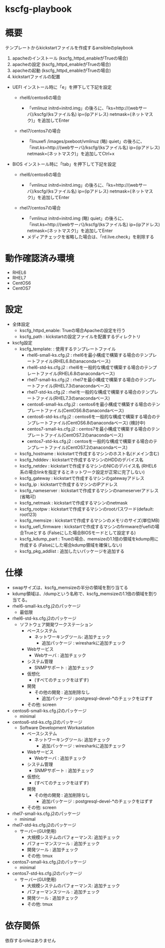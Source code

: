 kscfg-playbook
============================================================

# 概要

テンプレートからkickstartファイルを作成するansibleのplaybook

1. apacheのインストール (kscfg_httpd_enableがTrueの場合)
2. apacheの設定 (kscfg_httpd_enableがTrueの場合)
3. apacheの起動 (kscfg_httpd_enableがTrueの場合)
4. kickstartファイルの配置

- UEFI
  インストール時に「e」を押下して下記を設定
  - rhel6/centos6の場合
    - 「vmlinuz initrd=initrd.img」の後ろに、「ks=http://(webサーバ)/kscfg/(ksファイル名) ip=(ipアドレス) netmask=(ネットマスク)」を追加してEnter

  - rhel7/centos7の場合
    - 「linuxefi /images/pxeboot/vmlinuz (略) quiet」の後ろに、「inst.ks=http://(webサーバ)/kscfg/(ksファイル名) ip=(ipアドレス) netmask=(ネットマスク)」を追加してCtrl+x

- BIOS
  インストール時に「tab」を押下して下記を設定
  - rhel6/centos6の場合
    - 「vmlinuz initrd=initrd.img」の後ろに、「ks=http://(webサーバ)/kscfg/(ksファイル名) ip=(ipアドレス) netmask=(ネットマスク)」を追加してEnter

  - rhel7/centos7の場合
    - 「vmlinuz initrd=initrd.img (略) quiet」の後ろに、「inst.ks=http://(webサーバ)/kscfg/(ksファイル名) ip=(ipアドレス) netmask=(ネットマスク)」を追加してEnter
    - メディアチェックを省略した場合は、「rd.live.check」を削除する

# 動作確認済み環境

- RHEL6
- RHEL7
- CentOS6
- CentOS7

# 設定

  - 全体設定
      - kscfg_httpd_enable: Trueの場合Apacheの設定を行う
      - kscfg_path        : kickstartの設定ファイルを配置するディレクトリ
  - kscfg設定
      - kscfg_template:     : 使用するテンプレートファイル
        - rhel6-small-ks.cfg.j2   : rhel6を最小構成で構築する場合のテンプレートファイル(RHEL6.8のanacondaベース)
        - rhel6-std-ks.cfg.j2     : rhel6を一般的な構成で構築する場合のテンプレートファイル(RHEL6.8のanacondaベース)
        - rhel7-small-ks.cfg.j2   : rhel7を最小構成で構築する場合のテンプレートファイル(RHEL7.3のanacondaベース)
        - rhel7-std-ks.cfg.j2     : rhelを一般的な構成で構築する場合のテンプレートファイル(RHEL7.3のanacondaベース)
        - centos6-small-ks.cfg.j2 : centos6を最小構成で構築する場合のテンプレートファイル(CentOS6.8のanacondaベース)
        - centos6-std-ks.cfg.j2   : centos6を一般的な構成で構築する場合のテンプレートファイル(CentOS6.8のanacondaベース) (検討中)
        - centos7-small-ks.cfg.j2 : centos7を最小構成で構築する場合のテンプレートファイル(CentOS7.2のanacondaベース)
        - centos7-std-ks.cfg.j2   : centosを一般的な構成で構築する場合のテンプレートファイル(CentOS7.2のanacondaベース)
      - kscfg_hostname      : kickstartで作成するマシンのホスト名(ドメイン含む)
      - kscfg_hdddev        : kickstartで作成するマシンのHDDのデバイス名
      - kscfg_netdev        : kickstartで作成するマシンのNICのデバイス名 (RHEL6系の場合linkを指定するとネットワーク設定が正常に完了しない)
      - kscfg_gateway       : kickstartで作成するマシンのgatewayアドレス
      - kscfg_ip            : kickstartで作成するマシンのIPアドレス
      - kscfg_nameserver    : kickstartで作成するマシンのnameserverアドレス (省略可)
      - kscfg_netmask       : kickstartで作成するマシンのnetmask
      - kscfg_rootpw        : kickstartで作成するマシンのrootパスワード(default: root123)
      - kscfg_memsize       : kickstartで作成するマシンのメモリのサイズ(単位MB)
      - kscfg_uefi_firmware : kickstartで作成するマシンのfirmwareがuefiの場合Trueとする (Falseにした場合BIOSモードとして設定する)
      - kscfg_kdump_part    : Trueの場合、memsizeの1.1倍の領域をkdump用に作成する (Falseにした場合kdump領域を確保しない)
      - kscfg_pkg_addlist   : 追加したいパッケージを追加する

# 仕様

  - swapサイズは、kscfg_memsizeの半分の領域を割り当てる
  - kdump領域は、/dumpという名称で、kscfg_memsizeの1.1倍の領域を割り当てる。
  - rhel6-small-ks.cfg.j2のパッケージ
    - 最低限
  - rhel6-std-ks.cfg.j2のパッケージ
    - ソフトウェア開発ワークステーション
      - ベースシステム
        - ネットワーキングツール: 追加チェック
          - 追加パッケージ : wiresharkに追加チェック
      - Webサービス
        - Webサーバ       : 追加チェック
      - システム管理
        - SNMPサポート    : 追加チェック
      - 仮想化
        - (すべてのチェックをはずす)
      - 開発
        - その他の開発    : 追加削除なし
          - 追加パッケージ : postgresql-devel-*のチェックをはずす
      - その他: screen
  - centos6-small-ks.cfg.j2のパッケージ
    - minimal
  - centos6-std-ks.cfg.j2のパッケージ
    - Software Development Workastation
      - ベースシステム
        - ネットワーキングツール: 追加チェック
          - 追加パッケージ : wiresharkに追加チェック
      - Webサービス
        - Webサーバ       : 追加チェック
      - システム管理
        - SNMPサポート    : 追加チェック
      - 仮想化
        - (すべてのチェックをはずす)
      - 開発
        - その他の開発    : 追加削除なし
          - 追加パッケージ : postgresql-devel-*のチェックをはずす
      - その他: screen
  - rhel7-small-ks.cfg.j2のパッケージ
    - minimal
  - rhel7-std-ks.cfg.j2のパッケージ
    - サーバー(GUI使用)
      - 大規模システムのパフォーマンス: 追加チェック
      - パフォーマンスツール        : 追加チェック
      - 開発ツール                 : 追加チェック
      - その他: tmux
  - centos7-small-ks.cfg.j2のパッケージ
    - minimal
  - centos7-std-ks.cfg.j2のパッケージ
    - サーバー(GUI使用)
      - 大規模システムのパフォーマンス: 追加チェック
      - パフォーマンスツール        : 追加チェック
      - 開発ツール                 : 追加チェック
      - その他: tmux

# 依存関係

依存するroleはありません
